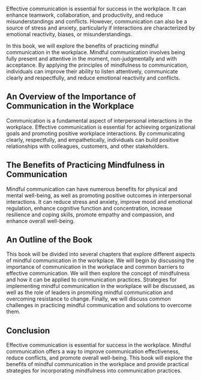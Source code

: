 
Effective communication is essential for success in the workplace. It can enhance teamwork, collaboration, and productivity, and reduce misunderstandings and conflicts. However, communication can also be a source of stress and anxiety, particularly if interactions are characterized by emotional reactivity, biases, or misunderstandings.

In this book, we will explore the benefits of practicing mindful communication in the workplace. Mindful communication involves being fully present and attentive in the moment, non-judgmentally and with acceptance. By applying the principles of mindfulness to communication, individuals can improve their ability to listen attentively, communicate clearly and respectfully, and reduce emotional reactivity and conflicts.

An Overview of the Importance of Communication in the Workplace
---------------------------------------------------------------

Communication is a fundamental aspect of interpersonal interactions in the workplace. Effective communication is essential for achieving organizational goals and promoting positive workplace interactions. By communicating clearly, respectfully, and empathetically, individuals can build positive relationships with colleagues, customers, and other stakeholders.

The Benefits of Practicing Mindfulness in Communication
-------------------------------------------------------

Mindful communication can have numerous benefits for physical and mental well-being, as well as promoting positive outcomes in interpersonal interactions. It can reduce stress and anxiety, improve mood and emotional regulation, enhance cognitive function and concentration, increase resilience and coping skills, promote empathy and compassion, and enhance overall well-being.

An Outline of the Book
----------------------

This book will be divided into several chapters that explore different aspects of mindful communication in the workplace. We will begin by discussing the importance of communication in the workplace and common barriers to effective communication. We will then explore the concept of mindfulness and how it can be applied to communication practices. Strategies for implementing mindful communication in the workplace will be discussed, as well as the role of leaders in promoting mindful communication and overcoming resistance to change. Finally, we will discuss common challenges in practicing mindful communication and solutions to overcome them.

Conclusion
----------

Effective communication is essential for success in the workplace. Mindful communication offers a way to improve communication effectiveness, reduce conflicts, and promote overall well-being. This book will explore the benefits of mindful communication in the workplace and provide practical strategies for incorporating mindfulness into communication practices.
